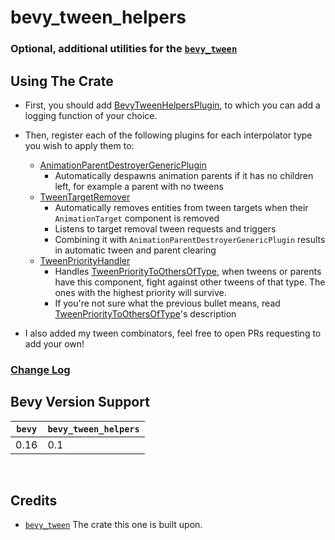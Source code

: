 # bevy_tween_helpers
### Optional, additional utilities for the [`bevy_tween`](https://github.com/Multirious/bevy_tween)

## Using The Crate

* First, you should add [BevyTweenHelpersPlugin](src/bevy_tween_helpers_plugin.rs), to which you can add a logging function of your choice.
* Then, register each of the following plugins for each interpolator type you wish to apply them to:
  * [AnimationParentDestroyerGenericPlugin](src/animation_parent_destoryer.rs)
    * Automatically despawns animation parents if it has no children left, for example a parent with no tweens
  * [TweenTargetRemover](src/tween_target_remover.rs)
    * Automatically removes entities from tween targets when their `AnimationTarget` component is removed
    * Listens to target removal tween requests and triggers
    * Combining it with `AnimationParentDestroyerGenericPlugin` results in automatic tween and parent clearing
  * [TweenPriorityHandler](src/tween_priority.rs)
    * Handles [TweenPriorityToOthersOfType](src/tween_priority.rs), when tweens or parents have this component, 
    fight against other tweens of that type. The ones with the highest priority will survive.
    * If you're not sure what the previous bullet means, read [TweenPriorityToOthersOfType](src/tween_priority.rs)'s description

* I also added my tween combinators, feel free to open PRs requesting to add your own!

### [Change Log](change_logs.md)

## Bevy Version Support
| `bevy` | `bevy_tween_helpers` |
|--------|----------------------|
| 0.16   | 0.1                  |
<br>

## Credits
- [`bevy_tween`](https://github.com/Multirious/bevy_tween)
  The crate this one is built upon.

